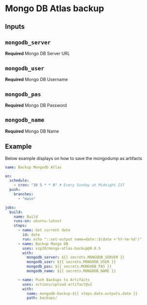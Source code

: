 # Mongo DB Atlas backup

## Inputs

## `mongodb_server `

**Required** Mongo DB Server URL

## `mongodb_user`

**Required** Mongo DB Username

## `mongodb_pas`

**Required** Mongo DB Password

## `mongodb_name`

**Required** Mongo DB Name

## Example

Below example displays on how to save the mongodump as artifacts

```yml
name: Backup Mongodb Atlas

on:
  schedule:
    - cron: "30 5 * * 0" # Every Sunday at Midnight IST
  push:
    branches:
      - "main"

jobs:
  build:
    name: Build
    runs-on: ubuntu-latest
    steps:
      - name: Get current date
        id: date
        run: echo "::set-output name=date::$(date +'%Y-%m-%d')"
      - name: Backup Mongo DB
        uses: vip20/mongo-atlas-backup@0.0.5
        with:
          mongodb_server: ${{ secrets.MONGODB_SERVER }}
          mongodb_user: ${{ secrets.MONGODB_USER }}
          mongodb_pas: ${{ secrets.MONGODB_PAS }}
          mongodb_name: ${{ secrets.MONGODB_NAME }}

      - name: Push Backups to Artifacts
        uses: actions/upload-artifact@v2
        with:
          name: mongodb-backup-${{ steps.date.outputs.date }}
          path: backups/
```
